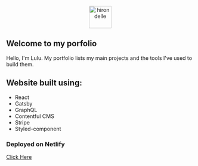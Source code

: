 <p align="center">
  <a href="https://lulu-portfolio.netlify.app/">
    <img alt="hirondelle" src="https://i.ibb.co/Yczv2dz/imageedit-1-8021648129.png" width="60" />
  </a>
</p>

## Welcome to my porfolio

Hello, I'm Lulu. My portfolio lists my main projects and the tools I've used to build them. 


## Website built using:
- React
- Gatsby
- GraphQL
- Contentful CMS
- Stripe
- Styled-component

### Deployed on Netlify

[Click Here](https://lulu-portfolio.netlify.app/)